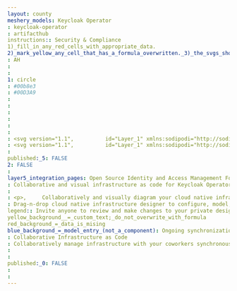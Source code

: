 ```yaml
---
layout: county 
meshery_models: Keycloak Operator
: keycloak-operator
: artifacthub
instructions:: Security & Compliance
1)_fill_in_any_red_cells_with_appropriate_data.
2)_mark_yellow_any_cell_that_has_a_formula_overwritten._3)_the_svgs_shouldn't_have_xml_header_they_are_added_programmatically_through_workflows: Key Management
: AH
: 
: 
1: circle
: #00b8e3
: #00D3A9
: 
: 
: 
: 
: 
: 
: <svg version="1.1",          id="Layer_1" xmlns:sodipodi="http://sodipodi.sourceforge.net/DTD/sodipodi-0.dtd" xmlns:svg="http://www.w3.org/2000/svg" xmlns:inkscape="http://www.inkscape.org/namespaces/inkscape" inkscape:version="1.1.1 (3bf5ae0d25, 2021-09-20)" sodipodi:docname="keycloak_icon_512px.svg",          xmlns="http://www.w3.org/2000/svg" xmlns:xlink="http://www.w3.org/1999/xlink" x="0px" y="0px" viewBox="0 0 498.1 415.8",          style="enable-background:new 0 0 498.1 415.8;" xml:space="preserve">, <style type="text/css">,         .st0{fill:#4D4D4D;},         .st1{fill:#E2E2E2;},         .st2{fill:none;},         .st3{fill:#E1E1E1;},         .st4{fill:#C8C8C8;},         .st5{fill:#C2C2C2;},         .st6{fill:#C7C7C7;},         .st7{fill:#CECECE;},         .st8{fill:#D3D3D3;},         .st9{fill:#C6C6C6;},         .st10{fill:#D5D5D5;},         .st11{fill:#D0D0D0;},         .st12{fill:#BFBFBF;},         .st13{fill:#D9D9D9;},         .st14{fill:#D4D4D4;},         .st15{fill:#D8D8D8;},         .st16{fill:#E4E4E4;},         .st17{fill:#DEDEDE;},         .st18{fill:#C5C5C5;},         .st19{fill:#D1D1D1;},         .st20{fill:#DDDDDD;},         .st21{fill:#E3E3E3;},         .st22{fill:#00B8E3;},         .st23{fill:#33C6E9;},         .st24{fill:#008AAA;}, </style>, <sodipodi:namedview  bordercolor="#666666" borderopacity="1.0" id="namedview113" inkscape:current-layer="g110" inkscape:cx="279.92681" inkscape:cy="239.33742" inkscape:pagecheckerboard="0" inkscape:pageopacity="0.0" inkscape:pageshadow="2" inkscape:window-height="1011" inkscape:window-maximized="1" inkscape:window-width="1920" inkscape:window-x="0" inkscape:window-y="0" inkscape:zoom="2.1434174" pagecolor="#ffffff" showgrid="false">,         </sodipodi:namedview>, <g id="g110">,         <path id="path38" sodipodi:nodetypes="ccccccccccccccccsssscc" class="st0" d="M421.8,104c-1.4,0-2.6-0.7-3.3-1.9L360.7,1.9,                 c-0.7-1.2-2-1.9-3.4-1.9H121.7c-1.4,0-2.6,0.7-3.3,1.9l-60,104L2.5,206c-0.7,1.2-0.7,2.6,0,3.8L58.3,310l60,104,                 c0.7,1.2,2,1.9,3.3,1.9h235.7c1.4,0,2.6-0.7,3.4-1.9l57.8-100.1c0.7-1.2,2-1.9,3.3-1.9h71.9c2.4,0,4.3-1.9,4.3-4.3V108.3,                 c0-2.4-1.9-4.3-4.3-4.3H421.8L421.8,104z"/>,         <path id="path27674" class="st1" d="M56.2,109.6L1,208l5.9,12.9l54.8,89.6l35.8,1.5l287.3,0h59.5l38.3-9.7l15.5-42.8l0-49.4v-45.7,                 l-4.3-60.4h-72l-22.1,0h-49.2H131.3L56.2,109.6"/>,         <path id="path40" class="st2" d="M493.8,104H61.7c-1.4,0-2.6,0.7-3.3,1.9v0.1l-2.1,3.7l-26.5,45.8L0.5,206.1,                 c-0.7,1.2-0.7,2.6,0,3.8l6.4,11L58.3,310c0.7,1.2,2,1.9,3.3,1.9h432.2c2.4,0,4.2-1.9,4.2-4.3V108.3,                 C498.1,105.9,496.2,104,493.8,104C493.8,104,493.8,104,493.8,104z"/>,         <path id="path42" class="st3" d="M71.4,197.5L6.9,220.9l-6.4-11c-0.7-1.2-0.7-2.6,0-3.8l29.2-50.6L71.4,197.5z"/>,         <polygon id="polygon44" class="st4" points="455.5,216.2 498.1,210.1 498.1,259.4         "/>,         <path id="path46" class="st5" d="M455.5,216.2l42.6,43.3v48.2c0,2.4-1.9,4.3-4.2,4.3h-49.5L455.5,216.2z"/>,         <polygon id="polygon48" class="st6" points="455.5,216.2 444.3,311.9 384.8,311.9 366.8,268.5         "/>,         <polygon id="polygon50" class="st7" points="455.5,216.2 498.1,164.4 498.1,210.1         "/>,         <path id="path52" class="st8" d="M498.1,108.3v56.1l-42.5,51.8L423.5,104h70.3C496.2,104,498.1,105.9,498.1,108.3,                 C498.1,108.3,498.1,108.3,498.1,108.3z"/>,         <polygon id="polygon54" class="st9" points="384.8,311.9 353.4,311.9 345.3,300.3 366.8,268.5         "/>,         <polygon id="polygon56" class="st10" points="455.5,216.2 337.8,166.4 399.7,104 423.5,104         "/>,         <path id="path58" class="st11" d="M337.8,166.4l29,102.1l88.8-52.3L337.8,166.4z"/>,         <polygon id="polygon60" class="st12" points="353.4,311.9 344.9,311.9 345.3,300.3         "/>,         <polygon id="polygon62" class="st13" points="399.7,104 337.8,166.4 326.6,110.6 350.5,104         "/>,         <path id="path64" class="st14" d="M337.8,166.4l-143,33l150.5,100.9L337.8,166.4z"/>,         <path id="path66" class="st11" d="M337.8,166.4l7.5,133.9l21.5-31.8L337.8,166.4z"/>,         <path id="path68" class="st13" d="M326.6,110.6l-131.8,88.8l143-33L326.6,110.6z"/>,         <polygon id="polygon70" class="st15" points="194.8,199.3 132.8,311.9 97.5,311.9 71.4,197.5         "/>,         <path id="path72" class="st1" d="M131.3,104l-59.8,93.5l-15.2-87.9l2.2-3.7v-0.1c0.7-1.2,2-1.9,3.3-1.9H131.3z"/>,         <path id="path74" class="st15" d="M97.5,312H61.7c-1.4,0-2.7-0.8-3.3-2L6.9,220.9l64.6-23.4L97.5,312z"/>,         <polygon id="polygon76" class="st16" points="29.7,155.4 56.2,109.6 71.4,197.5         "/>,         <polygon id="polygon78" class="st17" points="260.1,104 218.9,104 155.7,104 194.8,199.3 326.6,110.6 286.9,104         "/>,         <polygon id="polygon80" class="st17" points="139.4,104 131.3,104 71.4,197.5 194.8,199.3 155.7,104         "/>,         <polygon id="polygon82" class="st18" points="316.6,311.9 339.6,311.9 344.9,311.9 345.3,300.3         "/>,         <polygon id="polygon84" class="st11" points="345.3,300.3 194.8,199.3 221.9,311.9 260.1,311.9 316.6,311.9         "/>,         <polygon id="polygon86" class="st19" points="132.8,311.9 139.4,311.9 218.9,311.9 221.9,311.9 194.8,199.3         "/>,         <polygon id="polygon88" class="st20" points="327,104 326.6,110.6 350.5,104 339.6,104         "/>,         <polygon id="polygon90" class="st21" points="286.9,104 326.6,110.6 322.9,104         "/>,         <polygon id="polygon92" class="st1" points="322.9,104 326.6,110.6 327,104         "/>,         <path id="path94" class="st22" d="M218.5,105.8l-58.1,100.7c-0.3,0.5-0.4,1.1-0.4,1.6h-40.5l79.7-138.2c0.5,0.3,0.9,0.7,1.2,1.2,                 l0.1,0.1l18.1,31.4C219,103.6,219,104.8,218.5,105.8z"/>,         <path id="path96" class="st23" d="M218.4,313.8l-18,31.3c-0.3,0.5-0.7,0.9-1.2,1.1l-79.9-138.2l0,0h40.6c0,0.5,0.1,1.1,0.4,1.6,                 c0,0.1,0,0.1,0.1,0.2l58,100.6C219,311.5,219,312.8,218.4,313.8z"/>,         <path id="path98" class="st24" d="M199.1,69.9l-79.7,138.2l0,0l0,0l-20,34.7l-19.1-33.1c-0.3-0.5-0.4-1-0.4-1.6,                 c0-0.6,0.1-1.1,0.4-1.6L99.6,173l58.8-101.7c0.6-1.1,1.8-1.8,3-1.8h36C198,69.5,198.6,69.6,199.1,69.9z"/>,         <path id="path100" class="st22" d="M199.1,346.3c-0.5,0.3-1.1,0.4-1.7,0.5h-36.1c-1.2,0-2.4-0.7-3-1.8l-53.7-93l-5.3-9.2l20-34.7,                 L199.1,346.3z"/>,         <path id="path102" class="st24" d="M359.5,208.1l-79.8,138.2c-0.5-0.3-0.9-0.7-1.2-1.1l-0.1-0.1l-18.1-31.3c-0.5-1-0.5-2.2,0-3.2,                 l58.1-100.7c0.3-0.5,0.5-1.1,0.5-1.8H359.5L359.5,208.1z"/>,         <path id="path104" class="st22" d="M399,208.1c0,0.6-0.2,1.2-0.5,1.8l-78.1,135.3c-0.6,1-1.7,1.6-2.9,1.6h-36,                 c-0.6,0-1.2-0.2-1.8-0.5l79.8-138.2l20-34.6l19,32.9C398.8,206.9,399,207.4,399,208.1z"/>,         <path id="path106" class="st22" d="M359.5,208.1H319c0-0.6-0.2-1.2-0.5-1.7l-58-100.5c-0.6-1.1-0.6-2.4,0-3.5L278.6,71,                 c0.3-0.5,0.7-0.9,1.2-1.2L359.5,208.1z"/>,         <path id="path108" class="st23" d="M379.5,173.4L379.5,173.4l-20,34.6L279.7,69.9c0.5-0.3,1.1-0.4,1.8-0.4h36,                 c1.2,0,2.3,0.6,2.9,1.6L379.5,173.4z"/>, </g>, </svg>
: <svg version="1.1",          id="Layer_1" xmlns:sodipodi="http://sodipodi.sourceforge.net/DTD/sodipodi-0.dtd" xmlns:svg="http://www.w3.org/2000/svg" xmlns:inkscape="http://www.inkscape.org/namespaces/inkscape" inkscape:version="1.1.1 (3bf5ae0d25, 2021-09-20)" sodipodi:docname="keycloak_icon_512px.svg",          xmlns="http://www.w3.org/2000/svg" xmlns:xlink="http://www.w3.org/1999/xlink" x="0px" y="0px" viewBox="0 0 498.1 415.8",          style="enable-background:new 0 0 498.1 415.8;" xml:space="preserve">, <style type="text/css">,         .st0{fill:#4D4D4D;},         .st1{fill:#E2E2E2;},         .st2{fill:none;},         .st3{fill:#E1E1E1;},         .st4{fill:#C8C8C8;},         .st5{fill:#C2C2C2;},         .st6{fill:#C7C7C7;},         .st7{fill:#CECECE;},         .st8{fill:#D3D3D3;},         .st9{fill:#C6C6C6;},         .st10{fill:#D5D5D5;},         .st11{fill:#D0D0D0;},         .st12{fill:#BFBFBF;},         .st13{fill:#D9D9D9;},         .st14{fill:#D4D4D4;},         .st15{fill:#D8D8D8;},         .st16{fill:#E4E4E4;},         .st17{fill:#DEDEDE;},         .st18{fill:#C5C5C5;},         .st19{fill:#D1D1D1;},         .st20{fill:#DDDDDD;},         .st21{fill:#E3E3E3;},         .st22{fill:#00B8E3;},         .st23{fill:#33C6E9;},         .st24{fill:#008AAA;}, </style>, <sodipodi:namedview  bordercolor="#666666" borderopacity="1.0" id="namedview113" inkscape:current-layer="g110" inkscape:cx="279.92681" inkscape:cy="239.33742" inkscape:pagecheckerboard="0" inkscape:pageopacity="0.0" inkscape:pageshadow="2" inkscape:window-height="1011" inkscape:window-maximized="1" inkscape:window-width="1920" inkscape:window-x="0" inkscape:window-y="0" inkscape:zoom="2.1434174" pagecolor="#ffffff" showgrid="false">,         </sodipodi:namedview>, <g id="g110">,         <path id="path38" sodipodi:nodetypes="ccccccccccccccccsssscc" class="st0" d="M421.8,104c-1.4,0-2.6-0.7-3.3-1.9L360.7,1.9,                 c-0.7-1.2-2-1.9-3.4-1.9H121.7c-1.4,0-2.6,0.7-3.3,1.9l-60,104L2.5,206c-0.7,1.2-0.7,2.6,0,3.8L58.3,310l60,104,                 c0.7,1.2,2,1.9,3.3,1.9h235.7c1.4,0,2.6-0.7,3.4-1.9l57.8-100.1c0.7-1.2,2-1.9,3.3-1.9h71.9c2.4,0,4.3-1.9,4.3-4.3V108.3,                 c0-2.4-1.9-4.3-4.3-4.3H421.8L421.8,104z"/>,         <path id="path27674" class="st1" d="M56.2,109.6L1,208l5.9,12.9l54.8,89.6l35.8,1.5l287.3,0h59.5l38.3-9.7l15.5-42.8l0-49.4v-45.7,                 l-4.3-60.4h-72l-22.1,0h-49.2H131.3L56.2,109.6"/>,         <path id="path40" class="st2" d="M493.8,104H61.7c-1.4,0-2.6,0.7-3.3,1.9v0.1l-2.1,3.7l-26.5,45.8L0.5,206.1,                 c-0.7,1.2-0.7,2.6,0,3.8l6.4,11L58.3,310c0.7,1.2,2,1.9,3.3,1.9h432.2c2.4,0,4.2-1.9,4.2-4.3V108.3,                 C498.1,105.9,496.2,104,493.8,104C493.8,104,493.8,104,493.8,104z"/>,         <path id="path42" class="st3" d="M71.4,197.5L6.9,220.9l-6.4-11c-0.7-1.2-0.7-2.6,0-3.8l29.2-50.6L71.4,197.5z"/>,         <polygon id="polygon44" class="st4" points="455.5,216.2 498.1,210.1 498.1,259.4         "/>,         <path id="path46" class="st5" d="M455.5,216.2l42.6,43.3v48.2c0,2.4-1.9,4.3-4.2,4.3h-49.5L455.5,216.2z"/>,         <polygon id="polygon48" class="st6" points="455.5,216.2 444.3,311.9 384.8,311.9 366.8,268.5         "/>,         <polygon id="polygon50" class="st7" points="455.5,216.2 498.1,164.4 498.1,210.1         "/>,         <path id="path52" class="st8" d="M498.1,108.3v56.1l-42.5,51.8L423.5,104h70.3C496.2,104,498.1,105.9,498.1,108.3,                 C498.1,108.3,498.1,108.3,498.1,108.3z"/>,         <polygon id="polygon54" class="st9" points="384.8,311.9 353.4,311.9 345.3,300.3 366.8,268.5         "/>,         <polygon id="polygon56" class="st10" points="455.5,216.2 337.8,166.4 399.7,104 423.5,104         "/>,         <path id="path58" class="st11" d="M337.8,166.4l29,102.1l88.8-52.3L337.8,166.4z"/>,         <polygon id="polygon60" class="st12" points="353.4,311.9 344.9,311.9 345.3,300.3         "/>,         <polygon id="polygon62" class="st13" points="399.7,104 337.8,166.4 326.6,110.6 350.5,104         "/>,         <path id="path64" class="st14" d="M337.8,166.4l-143,33l150.5,100.9L337.8,166.4z"/>,         <path id="path66" class="st11" d="M337.8,166.4l7.5,133.9l21.5-31.8L337.8,166.4z"/>,         <path id="path68" class="st13" d="M326.6,110.6l-131.8,88.8l143-33L326.6,110.6z"/>,         <polygon id="polygon70" class="st15" points="194.8,199.3 132.8,311.9 97.5,311.9 71.4,197.5         "/>,         <path id="path72" class="st1" d="M131.3,104l-59.8,93.5l-15.2-87.9l2.2-3.7v-0.1c0.7-1.2,2-1.9,3.3-1.9H131.3z"/>,         <path id="path74" class="st15" d="M97.5,312H61.7c-1.4,0-2.7-0.8-3.3-2L6.9,220.9l64.6-23.4L97.5,312z"/>,         <polygon id="polygon76" class="st16" points="29.7,155.4 56.2,109.6 71.4,197.5         "/>,         <polygon id="polygon78" class="st17" points="260.1,104 218.9,104 155.7,104 194.8,199.3 326.6,110.6 286.9,104         "/>,         <polygon id="polygon80" class="st17" points="139.4,104 131.3,104 71.4,197.5 194.8,199.3 155.7,104         "/>,         <polygon id="polygon82" class="st18" points="316.6,311.9 339.6,311.9 344.9,311.9 345.3,300.3         "/>,         <polygon id="polygon84" class="st11" points="345.3,300.3 194.8,199.3 221.9,311.9 260.1,311.9 316.6,311.9         "/>,         <polygon id="polygon86" class="st19" points="132.8,311.9 139.4,311.9 218.9,311.9 221.9,311.9 194.8,199.3         "/>,         <polygon id="polygon88" class="st20" points="327,104 326.6,110.6 350.5,104 339.6,104         "/>,         <polygon id="polygon90" class="st21" points="286.9,104 326.6,110.6 322.9,104         "/>,         <polygon id="polygon92" class="st1" points="322.9,104 326.6,110.6 327,104         "/>,         <path id="path94" class="st22" d="M218.5,105.8l-58.1,100.7c-0.3,0.5-0.4,1.1-0.4,1.6h-40.5l79.7-138.2c0.5,0.3,0.9,0.7,1.2,1.2,                 l0.1,0.1l18.1,31.4C219,103.6,219,104.8,218.5,105.8z"/>,         <path id="path96" class="st23" d="M218.4,313.8l-18,31.3c-0.3,0.5-0.7,0.9-1.2,1.1l-79.9-138.2l0,0h40.6c0,0.5,0.1,1.1,0.4,1.6,                 c0,0.1,0,0.1,0.1,0.2l58,100.6C219,311.5,219,312.8,218.4,313.8z"/>,         <path id="path98" class="st24" d="M199.1,69.9l-79.7,138.2l0,0l0,0l-20,34.7l-19.1-33.1c-0.3-0.5-0.4-1-0.4-1.6,                 c0-0.6,0.1-1.1,0.4-1.6L99.6,173l58.8-101.7c0.6-1.1,1.8-1.8,3-1.8h36C198,69.5,198.6,69.6,199.1,69.9z"/>,         <path id="path100" class="st22" d="M199.1,346.3c-0.5,0.3-1.1,0.4-1.7,0.5h-36.1c-1.2,0-2.4-0.7-3-1.8l-53.7-93l-5.3-9.2l20-34.7,                 L199.1,346.3z"/>,         <path id="path102" class="st24" d="M359.5,208.1l-79.8,138.2c-0.5-0.3-0.9-0.7-1.2-1.1l-0.1-0.1l-18.1-31.3c-0.5-1-0.5-2.2,0-3.2,                 l58.1-100.7c0.3-0.5,0.5-1.1,0.5-1.8H359.5L359.5,208.1z"/>,         <path id="path104" class="st22" d="M399,208.1c0,0.6-0.2,1.2-0.5,1.8l-78.1,135.3c-0.6,1-1.7,1.6-2.9,1.6h-36,                 c-0.6,0-1.2-0.2-1.8-0.5l79.8-138.2l20-34.6l19,32.9C398.8,206.9,399,207.4,399,208.1z"/>,         <path id="path106" class="st22" d="M359.5,208.1H319c0-0.6-0.2-1.2-0.5-1.7l-58-100.5c-0.6-1.1-0.6-2.4,0-3.5L278.6,71,                 c0.3-0.5,0.7-0.9,1.2-1.2L359.5,208.1z"/>,         <path id="path108" class="st23" d="M379.5,173.4L379.5,173.4l-20,34.6L279.7,69.9c0.5-0.3,1.1-0.4,1.8-0.4h36,                 c1.2,0,2.3,0.6,2.9,1.6L379.5,173.4z"/>, </g>, </svg>
: 
published:_5: FALSE
2: FALSE
: 
layer5_integration_pages: Open Source Identity and Access Management For Modern Applications and Services
: Collaborative and visual infrastructure as code for Keycloak Operator
: 
: <p>,     Collaboratively and visually diagram your cloud native infrastructure with GitOps-style pipeline integration. Design, test, and manage configuration your Kubernetes-based, containerized applications as a visual topology., </p>, <p>,     Looking for best practice cloud native design and deployment best practices? Choose from thousands of pre-built components in MeshMap. Choose from hundreds of ready-made design patterns by importing templates from Meshery Catalog or use our low code designer, MeshMap, to create and deploy your own cloud native infrastructure designs., </p>
: Drag-n-drop cloud native infrastructure designer to configure, model, and deploy your workloads.
legend:: Invite anyone to review and make changes to your private designs.
yellow_background__=_custom_text;_do_not_overwrite_with_formula
red_background_=_data_is_mising
blue_background_=_model_entry_(not_a_component): Ongoing synchronization of Kubernetes configuration and changes across any number of clusters.
: Collaborative Infrastructure as Code
: Collaboratively manage infrastructure with your coworkers synchronously sharing the same designs.
: 
: 
published:_0: FALSE
: 
: 
---
```

